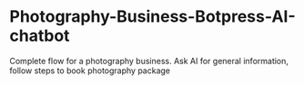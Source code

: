 # Photography-Business-Botpress-AI-chatbot
Complete flow for a photography business. Ask AI for general information, follow steps to book photography package
